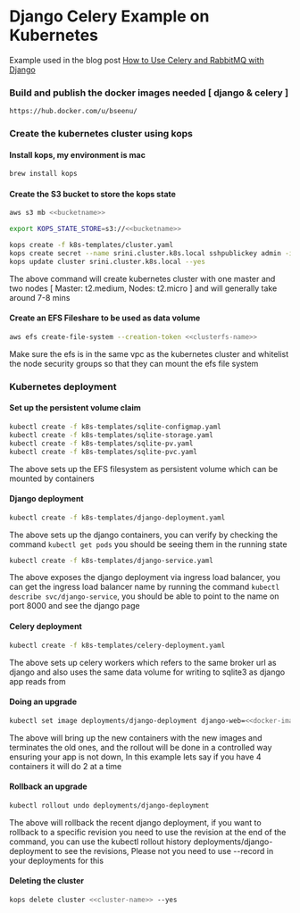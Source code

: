 # Django Celery Example on Kubernetes

Example used in the blog post [How to Use Celery and RabbitMQ with Django](https://simpleisbetterthancomplex.com/tutorial/2017/08/20/how-to-use-celery-with-django.html?utm_source=github&utm_medium=repository)

### Build and publish the docker images needed [ django & celery ]
```https://hub.docker.com/u/bseenu/```

### Create the kubernetes cluster using kops
#### Install kops, my environment is mac
```bash 
brew install kops
```
#### Create the S3 bucket to store the kops state
```bash
aws s3 mb <<bucketname>>
```
```bash
export KOPS_STATE_STORE=s3://<<bucketname>>
```
```bash
kops create -f k8s-templates/cluster.yaml
kops create secret --name srini.cluster.k8s.local sshpublickey admin -i ~/.ssh/id_rsa.pub
kops update cluster srini.cluster.k8s.local --yes
```
The above command will create kubernetes cluster with one master and two nodes [ Master: t2.medium, Nodes: t2.micro ]
and will generally take around 7-8 mins

#### Create an EFS Fileshare to be used as data volume
```bash
aws efs create-file-system --creation-token <<clusterfs-name>>
```
Make sure the efs is in the same vpc as the kubernetes cluster and whitelist the node security groups so that they 
can mount the efs file system

### Kubernetes deployment
#### Set up the persistent volume claim
```bash
kubectl create -f k8s-templates/sqlite-configmap.yaml
kubectl create -f k8s-templates/sqlite-storage.yaml
kubectl create -f k8s-templates/sqlite-pv.yaml
kubectl create -f k8s-templates/sqlite-pvc.yaml
```
The above sets up the EFS filesystem as persistent volume which can be mounted by containers

#### Django deployment
```bash
kubectl create -f k8s-templates/django-deployment.yaml 
```
The above sets up the django containers, you can verify by checking the command `kubectl get pods` you should be seeing them
in the running state
```bash
kubectl create -f k8s-templates/django-service.yaml
```
The above exposes the django deployment via ingress load balancer, you can get the ingress load balancer name by running 
the command `kubectl describe svc/django-service`, you should be able to point to the name on port 8000 and see the django
page

#### Celery deployment
```bash
kubectl create -f k8s-templates/celery-deployment.yaml
```
The above sets up celery workers which refers to the same broker url as django and also uses the same data volume for writing
to sqlite3 as django app reads from

#### Doing an upgrade
```bash
kubectl set image deployments/django-deployment django-web=<<docker-image>>
```
The above will bring up the new containers with the new images and terminates the old ones, and the rollout will be done in 
a controlled way ensuring your app is not down, In this example lets say if you have 4 containers it will do 2 at a time

#### Rollback an upgrade
```bash
kubectl rollout undo deployments/django-deployment
```
The above will rollback the recent django deployment, if you want to rollback to a specific revision you need to use the 
revision at the end of the command, you can use the kubectl rollout history deployments/django-deployment to see the
revisions, Please not you need to use --record in your deployments for this

#### Deleting the cluster
```bash
kops delete cluster <<cluster-name>> --yes
